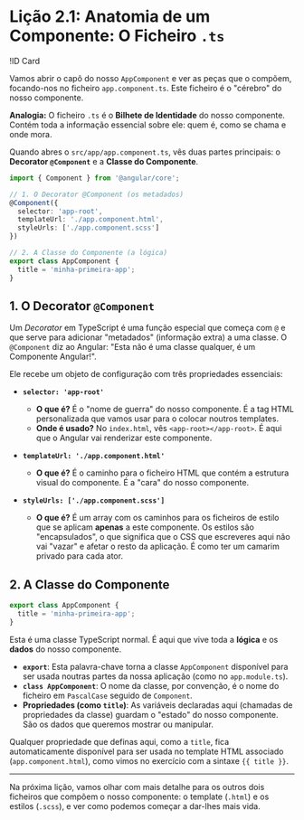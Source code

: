 # Lição 2.1: Anatomia de um Componente: O Ficheiro `.ts`

!ID Card

Vamos abrir o capô do nosso `AppComponent` e ver as peças que o compõem, focando-nos no ficheiro `app.component.ts`. Este ficheiro é o "cérebro" do nosso componente.

**Analogia:** O ficheiro `.ts` é o **Bilhete de Identidade** do nosso componente. Contém toda a informação essencial sobre ele: quem é, como se chama e onde mora.

Quando abres o `src/app/app.component.ts`, vês duas partes principais: o **Decorator `@Component`** e a **Classe do Componente**.

```typescript
import { Component } from '@angular/core';

// 1. O Decorator @Component (os metadados)
@Component({
  selector: 'app-root',
  templateUrl: './app.component.html',
  styleUrls: ['./app.component.scss']
})

// 2. A Classe do Componente (a lógica)
export class AppComponent {
  title = 'minha-primeira-app';
}
```

## 1. O Decorator `@Component`

Um *Decorator* em TypeScript é uma função especial que começa com `@` e que serve para adicionar "metadados" (informação extra) a uma classe. O `@Component` diz ao Angular: "Esta não é uma classe qualquer, é um Componente Angular!".

Ele recebe um objeto de configuração com três propriedades essenciais:

-   **`selector: 'app-root'`**
    -   **O que é?** É o "nome de guerra" do nosso componente. É a tag HTML personalizada que vamos usar para o colocar noutros templates.
    -   **Onde é usado?** No `index.html`, vês `<app-root></app-root>`. É aqui que o Angular vai renderizar este componente.

-   **`templateUrl: './app.component.html'`**
    -   **O que é?** É o caminho para o ficheiro HTML que contém a estrutura visual do componente. É a "cara" do nosso componente.

-   **`styleUrls: ['./app.component.scss']`**
    -   **O que é?** É um array com os caminhos para os ficheiros de estilo que se aplicam **apenas** a este componente. Os estilos são "encapsulados", o que significa que o CSS que escreveres aqui não vai "vazar" e afetar o resto da aplicação. É como ter um camarim privado para cada ator.

## 2. A Classe do Componente

```typescript
export class AppComponent {
  title = 'minha-primeira-app';
}
```

Esta é uma classe TypeScript normal. É aqui que vive toda a **lógica** e os **dados** do nosso componente.

-   **`export`**: Esta palavra-chave torna a classe `AppComponent` disponível para ser usada noutras partes da nossa aplicação (como no `app.module.ts`).
-   **`class AppComponent`**: O nome da classe, por convenção, é o nome do ficheiro em `PascalCase` seguido de `Component`.
-   **Propriedades (como `title`)**: As variáveis declaradas aqui (chamadas de propriedades da classe) guardam o "estado" do nosso componente. São os dados que queremos mostrar ou manipular.

Qualquer propriedade que definas aqui, como a `title`, fica automaticamente disponível para ser usada no template HTML associado (`app.component.html`), como vimos no exercício com a sintaxe `{{ title }}`.

---

Na próxima lição, vamos olhar com mais detalhe para os outros dois ficheiros que compõem o nosso componente: o template (`.html`) e os estilos (`.scss`), e ver como podemos começar a dar-lhes mais vida.